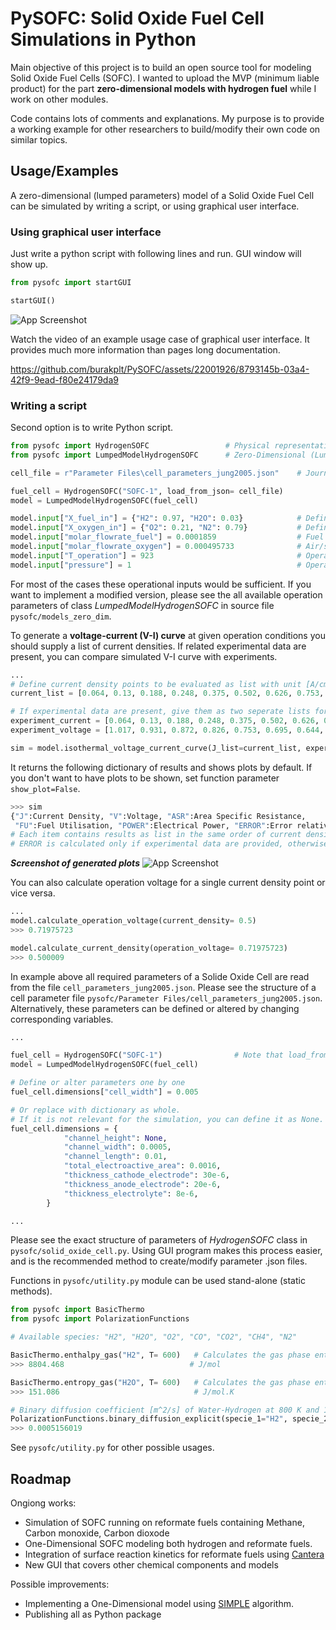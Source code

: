 
# PySOFC: Solid Oxide Fuel Cell Simulations in Python

Main objective of this project is to build an open source tool for modeling Solid Oxide Fuel Cells (SOFC). I wanted to upload the MVP (minimum liable product) for the part  **zero-dimensional models with hydrogen fuel** while I work on other modules.

Code contains lots of comments and explanations. My purpose is to provide a working example for other researchers to build/modify their own code on similar topics.  

## Usage/Examples
A zero-dimensional (lumped parameters) model of a Solid Oxide Fuel Cell can be simulated by writing a script, or using graphical user interface.

### Using graphical user interface
Just write a python script with following lines and run. GUI window will show up.
```python
from pysofc import startGUI

startGUI()
```
![App Screenshot](https://lh3.googleusercontent.com/drive-viewer/AFGJ81plEmmcl1wWHdY12GtfqUroJkP9lbWg9bULhHcteYFJr7Ys4QXosxI4ktyDZrte9YtMbezrJkHcqZxw4eWWbekBuoC-zQ=s1600)

Watch the video of an example usage case of graphical user interface. It provides much more information than pages long documentation. 


https://github.com/burakplt/PySOFC/assets/22001926/8793145b-03a4-42f9-9ead-f80e24179da9


### Writing a script 
Second option is to write Python script.

```python
from pysofc import HydrogenSOFC                 # Physical representation of an SOFC
from pysofc import LumpedModelHydrogenSOFC      # Zero-Dimensional (Lumped parameters) simulation 

cell_file = r"Parameter Files\cell_parameters_jung2005.json"    # Journal of Power Sources 155 (2006) 145–151

fuel_cell = HydrogenSOFC("SOFC-1", load_from_json= cell_file)
model = LumpedModelHydrogenSOFC(fuel_cell)

model.input["X_fuel_in"] = {"H2": 0.97, "H2O": 0.03}            # Define fuel gas inlet molar composition
model.input["X_oxygen_in"] = {"O2": 0.21, "N2": 0.79}           # Define air/sweep gas inlet molar composition
model.input["molar_flowrate_fuel"] = 0.0001859                  # Fuel gas feed rate [mol/s]
model.input["molar_flowrate_oxygen"] = 0.000495733              # Air/sweep gas feed rate [mol/s]
model.input["T_operation"] = 923                                # Operating temperature [K]
model.input["pressure"] = 1                                     # Operating pressure [bar]
```
For most of the cases these operational inputs would be sufficient. If you want to implement a modified version, please see the all available operation parameters of class  *LumpedModelHydrogenSOFC*  in source file `pysofc/models_zero_dim`.

To generate a **voltage-current (V-I) curve** at given operation conditions you should supply a list of current densities. If related experimental data are present, you can compare simulated V-I curve with experiments.

```python
...
# Define current density points to be evaluated as list with unit [A/cm^2]
current_list = [0.064, 0.13, 0.188, 0.248, 0.375, 0.502, 0.626, 0.753, 0.874, 0.998, 1.125, 1.246, 1.373, 1.496, 1.623, 1.744, 1.868]

# If experimental data are present, give them as two seperate lists for current density and voltage
experiment_current = [0.064, 0.13, 0.188, 0.248, 0.375, 0.502, 0.626, 0.753, 0.874, 0.998, 1.125, 1.246, 1.373, 1.496, 1.623, 1.744, 1.868]
experiment_voltage = [1.017, 0.931, 0.872, 0.826, 0.753, 0.695, 0.644, 0.597, 0.553, 0.517, 0.479, 0.439, 0.404, 0.369, 0.331, 0.296, 0.257]

sim = model.isothermal_voltage_current_curve(J_list=current_list, experiment_J=experiment_current, experiment_V=experiment_voltage, experiment_name='Jung-2005')
```
It returns the following dictionary of results and shows plots by default. If you don't want to have plots to be shown, set function parameter `show_plot=False`.

```python
>>> sim
{"J":Current Density, "V":Voltage, "ASR":Area Specific Resistance, 
 "FU":Fuel Utilisation, "POWER":Electrical Power, "ERROR":Error relative to experiments}
# Each item contains results as list in the same order of current density. 
# ERROR is calculated only if experimental data are provided, otherwise retturns None.
``` 
***Screenshot of generated plots***
![App Screenshot](https://lh3.googleusercontent.com/drive-viewer/AFGJ81p6-NrHYujCBnynOD9VN7ybqEsH8wJBLoFcNnWMrhjBPAFgSjWkwIKbJCZ32oLPLCDIbTh41Ddt6Z_5qyha5fCKXmSO=s1600)

You can also calculate operation voltage for a single current density point or vice versa.
```python
...
model.calculate_operation_voltage(current_density= 0.5)
>>> 0.71975723

model.calculate_current_density(operation_voltage= 0.71975723)
>>> 0.500009
```

In example above all required parameters of a Solide Oxide Cell are read from the file `cell_parameters_jung2005.json`. Please see the structure of a cell parameter file `pysofc/Parameter Files/cell_parameters_jung2005.json`.
Alternatively, these parameters can be defined or altered by changing corresponding variables.

```python
...

fuel_cell = HydrogenSOFC("SOFC-1")                # Note that load_from_json is removed
model = LumpedModelHydrogenSOFC(fuel_cell)

# Define or alter parameters one by one
fuel_cell.dimensions["cell_width"] = 0.005

# Or replace with dictionary as whole. 
# If it is not relevant for the simulation, you can define it as None.
fuel_cell.dimensions = {
            "channel_height": None,
            "channel_width": 0.0005,
            "channel_length": 0.01,
            "total_electroactive_area": 0.0016,
            "thickness_cathode_electrode": 30e-6,
            "thickness_anode_electrode": 20e-6,
            "thickness_electrolyte": 8e-6,
        }

...
```
Please see the exact structure of parameters of *HydrogenSOFC* class in `pysofc/solid_oxide_cell.py`. Using GUI program makes this process easier, and is the recommended method to create/modify parameter .json files.

Functions in `pysofc/utility.py` module can be used stand-alone (static methods). 

```python
from pysofc import BasicThermo
from pysofc import PolarizationFunctions

# Available species: "H2", "H2O", "O2", "CO", "CO2", "CH4", "N2"

BasicThermo.enthalpy_gas("H2", T= 600)   # Calculates the gas phase enthalpy of Hydrogen at 600 K
>>> 8804.468                            # J/mol

BasicThermo.entropy_gas("H2O", T= 600)   # Calculates the gas phase entropy of Hydrogen at 600 K
>>> 151.086                              # J/mol.K 

# Binary diffusion coefficient [m^2/s] of Water-Hydrogen at 800 K and 1 bar
PolarizationFunctions.binary_diffusion_explicit(specie_1="H2", specie_2="H2O", temperature=800, pressure=1)
>>> 0.0005156019
```
See `pysofc/utility.py` for other possible usages.  
## Roadmap

Ongiong works:
- Simulation of SOFC running on reformate fuels containing Methane, Carbon monoxide, Carbon dioxode 
- One-Dimensional SOFC modeling both hydrogen and reformate fuels.
- Integration of surface reaction kinetics for reformate fuels using [Cantera](https://github.com/Cantera/cantera)
- New GUI that covers other chemical components and models

Possible improvements:
- Implementing a One-Dimensional model using [SIMPLE](https://en.wikipedia.org/wiki/SIMPLE_algorithm) algorithm.
- Publishing all as Python package

